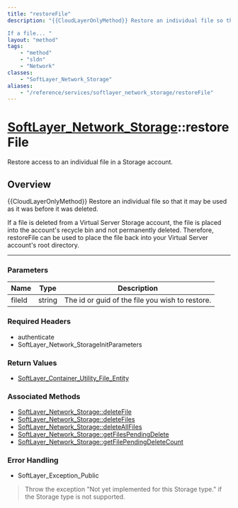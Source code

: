 ```yaml
---
title: "restoreFile"
description: "{{CloudLayerOnlyMethod}} Restore an individual file so that it may be used as it was before it was deleted. 

If a file... "
layout: "method"
tags:
    - "method"
    - "sldn"
    - "Network"
classes:
    - "SoftLayer_Network_Storage"
aliases:
    - "/reference/services/softlayer_network_storage/restoreFile"
---
```

# [SoftLayer_Network_Storage](/reference/services/SoftLayer_Network_Storage)::restoreFile


Restore access to an individual file in a Storage account.


## Overview 
{{CloudLayerOnlyMethod}} Restore an individual file so that it may be used as it was before it was deleted. 

If a file is deleted from a Virtual Server Storage account, the file is placed into the account's recycle bin and not permanently deleted. Therefore, restoreFile can be used to place the file back into your Virtual Server account's root directory. 

-----

### Parameters 
|Name | Type | Description |
| --- | --- | --- |
|fileId| string| The id or guid of the file you wish to restore.|


### Required Headers
* authenticate
* SoftLayer_Network_StorageInitParameters


### Return Values
* <a href='/reference/datatypes/SoftLayer_Container_Utility_File_Entity'>SoftLayer_Container_Utility_File_Entity </a>


### Associated Methods

*  [SoftLayer_Network_Storage::deleteFile](/reference/services/SoftLayer_Network_Storage/deleteFile )
*  [SoftLayer_Network_Storage::deleteFiles](/reference/services/SoftLayer_Network_Storage/deleteFiles )
*  [SoftLayer_Network_Storage::deleteAllFiles](/reference/services/SoftLayer_Network_Storage/deleteAllFiles )
*  [SoftLayer_Network_Storage::getFilesPendingDelete](/reference/services/SoftLayer_Network_Storage/getFilesPendingDelete )
*  [SoftLayer_Network_Storage::getFilePendingDeleteCount](/reference/services/SoftLayer_Network_Storage/getFilePendingDeleteCount )



### Error Handling

* SoftLayer_Exception_Public 

> Throw the exception "Not yet implemented for this Storage type." if the Storage type is not supported. 



